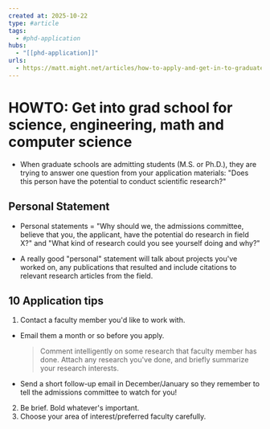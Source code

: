 ```yaml
--- 
created at: 2025-10-22
type: #article
tags:
  - #phd-application
hubs:
  - "[[phd-application]]"
urls:
  - https://matt.might.net/articles/how-to-apply-and-get-in-to-graduate-school-in-science-mathematics-engineering-or-computer-science/
---
```


# HOWTO: Get into grad school for science, engineering, math and computer science

* When graduate schools are admitting students (M.S. or Ph.D.), they are trying to answer one question from your application materials: "Does this person have the potential to conduct scientific research?" 

## Personal Statement 

* Personal statements = "Why should we, the admissions committee, believe that you, the applicant, have the potential do research in field X?" and "What kind of research could you see yourself doing and why?"

* A really good "personal" statement will talk about projects you've worked on, any publications that resulted and include citations to relevant research articles from the field.

## 10 Application tips 

1. Contact a faculty member you'd like to work with.
  * Email them a month or so before you apply.
    > Comment intelligently on some research that faculty member has done. Attach any research you've done, and briefly summarize your research interests.
  * Send a short follow-up email in December/January so they remember to tell the admissions committee to watch for you! 
2. Be brief. Bold whatever's important.
3. Choose your area of interest/preferred faculty carefully.
